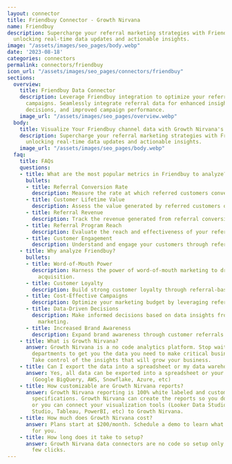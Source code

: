 ```yaml
---
layout: connector
title: Friendbuy Connector - Growth Nirvana
name: Friendbuy
description: Supercharge your referral marketing strategies with Friendbuy integration,
  unlocking real-time data updates and actionable insights.
image: "/assets/images/seo_pages/body.webp"
date: '2023-08-18'
categories: connectors
permalink: connectors/friendbuy
icon_url: "/assets/images/seo_pages/connectors/friendbuy"
sections:
  overview:
    title: Friendbuy Data Connector
    description: Leverage Friendbuy integration to optimize your referral marketing
      campaigns. Seamlessly integrate referral data for enhanced insights, informed
      decisions, and improved campaign performance.
    image_url: "/assets/images/seo_pages/overview.webp"
  body:
    title: Visualize Your Friendbuy channel data with Growth Nirvana's Friendbuy Connector
    description: Supercharge your referral marketing strategies with Friendbuy integration,
      unlocking real-time data updates and actionable insights.
    image_url: "/assets/images/seo_pages/body.webp"
  faq:
    title: FAQs
    questions:
    - title: What are the most popular metrics in Friendbuy to analyze?
      bullets:
      - title: Referral Conversion Rate
        description: Measure the rate at which referred customers convert.
      - title: Customer Lifetime Value
        description: Assess the value generated by referred customers over their lifetime.
      - title: Referral Revenue
        description: Track the revenue generated from referral conversions.
      - title: Referral Program Reach
        description: Evaluate the reach and effectiveness of your referral program.
      - title: Customer Engagement
        description: Understand and engage your customers through referral interactions.
    - title: Why analyze Friendbuy?
      bullets:
      - title: Word-of-Mouth Power
        description: Harness the power of word-of-mouth marketing to drive customer
          acquisition.
      - title: Customer Loyalty
        description: Build strong customer loyalty through referral-based marketing.
      - title: Cost-Effective Campaigns
        description: Optimize your marketing budget by leveraging referral campaigns.
      - title: Data-Driven Decisions
        description: Make informed decisions based on data insights from referral
          marketing.
      - title: Increased Brand Awareness
        description: Expand brand awareness through customer referrals and recommendations.
    - title: What is Growth Nirvana?
      answer: Growth Nirvana is a no code analytics platform. Stop waiting for other
        departments to get you the data you need to make critical business decisions.
        Take control of the insights that will grow your business.
    - title: Can I export the data into a spreadsheet or my data warehouse?
      answer: Yes, all data can be exported into a spreadsheet or your data warehouse
        (Google BigQuery, AWS, Snowflake, Azure, etc)
    - title: How customizable are Growth Nirvana reports?
      answer: Growth Nirvana reporting is 100% white labeled and customized to your
        specifications. Growth Nirvana can create the reports so you don’t have to
        or you can connect your visualization tools (Looker Data Studio/Google Data
        Studio, Tableau, PowerBI, etc) to Growth Nirvana.
    - title: How much does Growth Nirvana cost?
      answer: Plans start at $200/month. Schedule a demo to learn what plan is best
        for you.
    - title: How long does it take to setup?
      answer: Growth Nirvana data connectors are no code so setup only requires a
        few clicks.
---
```

